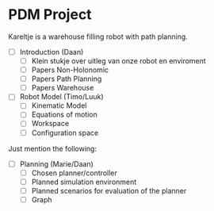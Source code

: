 # PDM Project
Kareltje is a warehouse filling robot with path planning.

- [ ] Introduction (Daan)
  - [ ] Klein stukje over uitleg van onze robot en enviroment
  - [ ] Papers Non-Holonomic 
  - [ ] Papers Path Planning
  - [ ] Papers Warehouse 

- [ ] Robot Model (Timo/Luuk)
  - [ ] Kinematic Model 
  - [ ] Equations of motion 
  - [ ] Workspace
  - [ ] Configuration space

Just mention the following:
- [ ] Planning (Marie/Daan)
  - [ ] Chosen planner/controller
  - [ ] Planned simulation environment
  - [ ] Planned scenarios for evaluation of the planner
  - [ ] Graph 